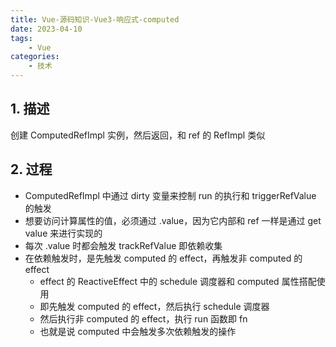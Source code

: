```yaml
---
title: Vue-源码知识-Vue3-响应式-computed
date: 2023-04-10
tags:
    - Vue
categories:
    - 技术
---
```


## 1. 描述

创建 ComputedRefImpl 实例，然后返回，和 ref 的 RefImpl 类似

## 2. 过程

-   ComputedRefImpl 中通过 dirty 变量来控制 run 的执行和 triggerRefValue 的触发
-   想要访问计算属性的值，必须通过 .value，因为它内部和 ref 一样是通过 get value 来进行实现的
-   每次 .value 时都会触发 trackRefValue 即依赖收集
-   在依赖触发时，是先触发 computed 的 effect，再触发非 computed 的 effect
    -   effect 的 ReactiveEffect 中的 schedule 调度器和 computed 属性搭配使用
    -   即先触发 computed 的 effect，然后执行 schedule 调度器
    -   然后执行非 computed 的 effect，执行 run 函数即 fn
    -   也就是说 computed 中会触发多次依赖触发的操作
